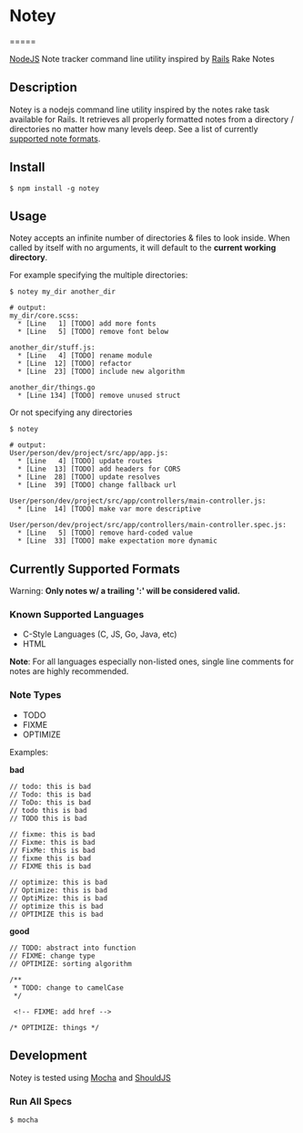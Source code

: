 # Notey
=====

[NodeJS](http://nodejs.org/) Note tracker command line utility inspired by [Rails](http://rubyonrails.org/) Rake Notes

## Description

Notey is a nodejs command line utility inspired by the notes rake task available for Rails. It retrieves all properly formatted notes from a directory / directories no matter how many levels deep. See a list of currently [supported note formats](#formats). 

## Install

```
$ npm install -g notey
```

## Usage

Notey accepts an infinite number of directories & files to look inside. When called by itself with no arguments, it will default to the **current working directory**.

For example specifying the multiple directories:

```
$ notey my_dir another_dir
```

```
# output:
my_dir/core.scss:
  * [Line   1] [TODO] add more fonts
  * [Line   5] [TODO] remove font below
 
another_dir/stuff.js:
  * [Line   4] [TODO] rename module
  * [Line  12] [TODO] refactor
  * [Line  23] [TODO] include new algorithm

another_dir/things.go
  * [Line 134] [TODO] remove unused struct
```

Or not specifying any directories

```
$ notey
```

```
# output:
User/person/dev/project/src/app/app.js:
  * [Line   4] [TODO] update routes
  * [Line  13] [TODO] add headers for CORS
  * [Line  28] [TODO] update resolves
  * [Line  39] [TODO] change fallback url

User/person/dev/project/src/app/controllers/main-controller.js:
  * [Line  14] [TODO] make var more descriptive

User/person/dev/project/src/app/controllers/main-controller.spec.js:
  * [Line   5] [TODO] remove hard-coded value
  * [Line  33] [TODO] make expectation more dynamic
```

## <a name="formats">Currently Supported Formats</a>

Warning: **Only notes w/ a trailing ':' will be considered valid.**

### Known Supported Languages

- C-Style Languages (C, JS, Go, Java, etc)
- HTML

**Note**: For all languages especially non-listed ones, single line comments for notes are highly recommended.

### Note Types

- TODO
- FIXME
- OPTIMIZE

Examples:

**bad**

```
// todo: this is bad
// Todo: this is bad
// ToDo: this is bad
// todo this is bad
// TODO this is bad

// fixme: this is bad
// Fixme: this is bad
// FixMe: this is bad
// fixme this is bad
// FIXME this is bad

// optimize: this is bad
// Optimize: this is bad
// OptiMize: this is bad
// optimize this is bad
// OPTIMIZE this is bad
```
**good**

```
// TODO: abstract into function
// FIXME: change type
// OPTIMIZE: sorting algorithm

/**
 * TODO: change to camelCase
 */

 <!-- FIXME: add href -->

/* OPTIMIZE: things */
```

## Development

Notey is tested using [Mocha](https://github.com/visionmedia/mocha) and [ShouldJS](https://github.com/shouldjs/should.js)

### Run All Specs

```
$ mocha
```